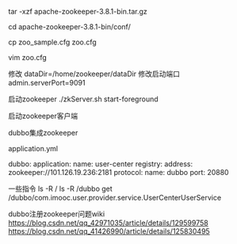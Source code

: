tar -xzf apache-zookeeper-3.8.1-bin.tar.gz

cd apache-zookeeper-3.8.1-bin/conf/

cp zoo_sample.cfg zoo.cfg

vim zoo.cfg

修改 dataDir=/home/zookeeper/dataDir
修改启动端口 admin.serverPort=9091

启动zookeeper
./zkServer.sh start-foreground

启动zookeeper客户端

dubbo集成zookeeper

application.yml

dubbo:
  application:
    name: user-center
  registry:
    address: zookeeper://101.126.19.236:2181
  protocol:
    name: dubbo
    port: 20880

一些指令
ls -R /
ls -R /dubbo
get /dubbo/com.imooc.user.provider.service.UserCenterUserService

dubbo注册zookeeper问题wiki
https://blog.csdn.net/qq_42971035/article/details/129599758
https://blog.csdn.net/qq_41426990/article/details/125830495